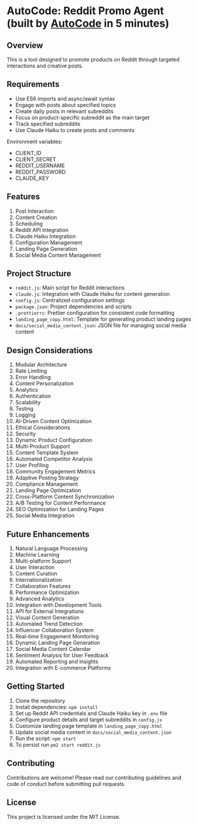 # AutoCode: Reddit Promo Agent (built by [AutoCode](https://autocode.work) in 5 minutes)

## Overview

This is a tool designed to promote products on Reddit through targeted interactions and creative
posts.

## Requirements

-   Use ES6 imports and async/await syntax
-   Engage with posts about specified topics
-   Create daily posts in relevant subreddits
-   Focus on product-specific subreddit as the main target
-   Track specified subreddits
-   Use Claude Haiku to create posts and comments

Environment variables:

-   CLIENT_ID
-   CLIENT_SECRET
-   REDDIT_USERNAME
-   REDDIT_PASSWORD
-   CLAUDE_KEY

## Features

1. Post Interaction
2. Content Creation
3. Scheduling
4. Reddit API Integration
5. Claude Haiku Integration
6. Configuration Management
7. Landing Page Generation
8. Social Media Content Management

## Project Structure

-   `reddit.js`: Main script for Reddit interactions
-   `claude.js`: Integration with Claude Haiku for content generation
-   `config.js`: Centralized configuration settings
-   `package.json`: Project dependencies and scripts
-   `.prettierrc`: Prettier configuration for consistent code formatting
-   `landing_page_copy.html`: Template for generating product landing pages
-   `docs/social_media_content.json`: JSON file for managing social media content

## Design Considerations

1. Modular Architecture
2. Rate Limiting
3. Error Handling
4. Content Personalization
5. Analytics
6. Authentication
7. Scalability
8. Testing
9. Logging
10. AI-Driven Content Optimization
11. Ethical Considerations
12. Security
13. Dynamic Product Configuration
14. Multi-Product Support
15. Content Template System
16. Automated Competitor Analysis
17. User Profiling
18. Community Engagement Metrics
19. Adaptive Posting Strategy
20. Compliance Management
21. Landing Page Optimization
22. Cross-Platform Content Synchronization
23. A/B Testing for Content Performance
24. SEO Optimization for Landing Pages
25. Social Media Integration

## Future Enhancements

1. Natural Language Processing
2. Machine Learning
3. Multi-platform Support
4. User Interaction
5. Content Curation
6. Internationalization
7. Collaboration Features
8. Performance Optimization
9. Advanced Analytics
10. Integration with Development Tools
11. API for External Integrations
12. Visual Content Generation
13. Automated Trend Detection
14. Influencer Collaboration System
15. Real-time Engagement Monitoring
16. Dynamic Landing Page Generation
17. Social Media Content Calendar
18. Sentiment Analysis for User Feedback
19. Automated Reporting and Insights
20. Integration with E-commerce Platforms

## Getting Started

1. Clone the repository
2. Install dependencies: `npm install`
3. Set up Reddit API credentials and Claude Haiku key in `.env` file
4. Configure product details and target subreddits in `config.js`
5. Customize landing page template in `landing_page_copy.html`
6. Update social media content in `docs/social_media_content.json`
7. Run the script: `npm start`
8. To persist run `pm2 start reddit.js`

## Contributing

Contributions are welcome! Please read our contributing guidelines and code of conduct before
submitting pull requests.

## License

This project is licensed under the MIT License.
